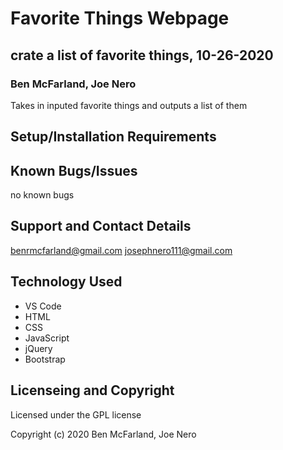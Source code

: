 # Favorite Things Webpage

## crate a list of favorite things, 10-26-2020

### Ben McFarland, Joe Nero

Takes in inputed favorite things and outputs a list of them

## Setup/Installation Requirements



## Known Bugs/Issues

no known bugs

## Support and Contact Details

benrmcfarland@gmail.com
josephnero111@gmail.com

## Technology Used

* VS Code
* HTML
* CSS
* JavaScript
* jQuery
* Bootstrap

## Licenseing and Copyright

Licensed under the GPL license

Copyright (c) 2020 Ben McFarland, Joe Nero